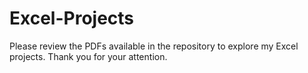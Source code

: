 # Excel-Projects
Please review the PDFs available in the repository to explore my Excel projects. Thank you for your attention.
